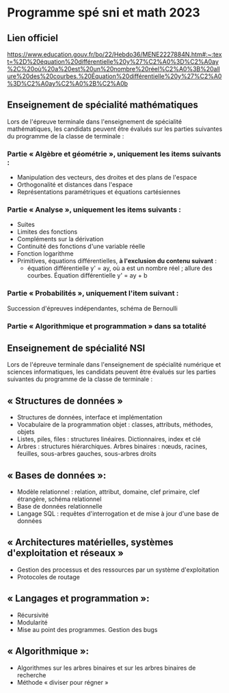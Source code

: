 # Programme spé sni et math 2023

## Lien officiel

https://www.education.gouv.fr/bo/22/Hebdo36/MENE2227884N.htm#:~:text=%2D%20équation%20différentielle%20y%27%C2%A0%3D%C2%A0ay%2C%20où%20a%20est%20un%20nombre%20réel%C2%A0%3B%20allure%20des%20courbes.%20Équation%20différentielle%20y%27%C2%A0%3D%C2%A0ay%C2%A0%2B%C2%A0b

## Enseignement de spécialité mathématiques

Lors de l'épreuve terminale dans l'enseignement de spécialité mathématiques, les candidats peuvent être évalués sur les parties suivantes du programme de la classe de terminale :

### Partie « Algèbre et géométrie », uniquement les items suivants :

- Manipulation des vecteurs, des droites et des plans de l'espace
- Orthogonalité et distances dans l'espace
- Représentations paramétriques et équations cartésiennes

### Partie « Analyse », uniquement les items suivants :

- Suites
- Limites des fonctions
- Compléments sur la dérivation
- Continuité des fonctions d'une variable réelle
- Fonction logarithme
- Primitives, équations différentielles, **à l'exclusion du contenu suivant** :
  - équation différentielle y' = ay, où a est un nombre réel ; allure des courbes. Équation différentielle y' = ay + b

### Partie « Probabilités », uniquement l'item suivant :

Succession d'épreuves indépendantes, schéma de Bernoulli

### Partie « Algorithmique et programmation » dans sa totalité

## Enseignement de spécialité NSI

Lors de l'épreuve terminale dans l'enseignement de spécialité numérique et sciences informatiques, les candidats peuvent être évalués sur les parties suivantes du programme de la classe de terminale :

## « Structures de données »

- Structures de données, interface et implémentation
- Vocabulaire de la programmation objet : classes, attributs, méthodes, objets
- Listes, piles, files : structures linéaires. Dictionnaires, index et clé
- Arbres : structures hiérarchiques. Arbres binaires : nœuds, racines, feuilles, sous-arbres gauches, sous-arbres droits

## « Bases de données »:

- Modèle relationnel : relation, attribut, domaine, clef primaire, clef étrangère, schéma relationnel
- Base de données relationnelle
- Langage SQL : requêtes d'interrogation et de mise à jour d'une base de données

## « Architectures matérielles, systèmes d'exploitation et réseaux »

- Gestion des processus et des ressources par un système d'exploitation
- Protocoles de routage

## « Langages et programmation »:

- Récursivité
- Modularité
- Mise au point des programmes. Gestion des bugs

## « Algorithmique »:

- Algorithmes sur les arbres binaires et sur les arbres binaires de recherche
- Méthode « diviser pour régner »

